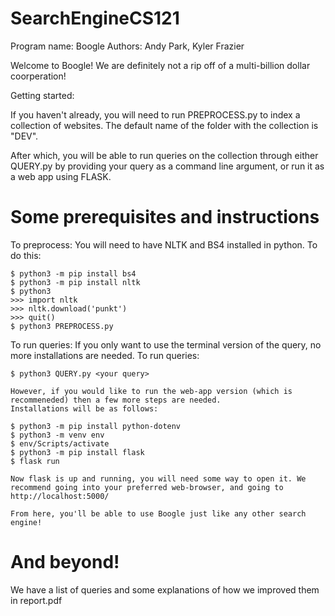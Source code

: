 # SearchEngineCS121
Program name: Boogle
Authors: Andy Park, Kyler Frazier

Welcome to Boogle! We are definitely not a rip off of a multi-billion dollar
coorperation!

Getting started:

If you haven't already, you will need to run PREPROCESS.py to index a collection of websites. The default name of the folder with the collection is "DEV".

After which, you will be able to run queries on the collection through either QUERY.py by providing your query as a command line argument, or run it as a web app using FLASK.

# Some prerequisites and instructions
To preprocess:
    You will need to have NLTK and BS4 installed in python.
    To do this:

    $ python3 -m pip install bs4
    $ python3 -m pip install nltk
    $ python3
    >>> import nltk
    >>> nltk.download('punkt')
    >>> quit()
    $ python3 PREPROCESS.py

To run queries:
    If you only want to use the terminal version of the query, no more
    installations are needed.
    To run queries:

    $ python3 QUERY.py <your query>

    However, if you would like to run the web-app version (which is recommeneded) then a few more steps are needed.
    Installations will be as follows:

    $ python3 -m pip install python-dotenv
    $ python3 -m venv env
    $ env/Scripts/activate
    $ python3 -m pip install flask
    $ flask run
    
    Now flask is up and running, you will need some way to open it. We recommend going into your preferred web-browser, and going to
    http://localhost:5000/

    From here, you'll be able to use Boogle just like any other search engine!

# And beyond!
We have a list of queries and some explanations of how we improved them in
report.pdf